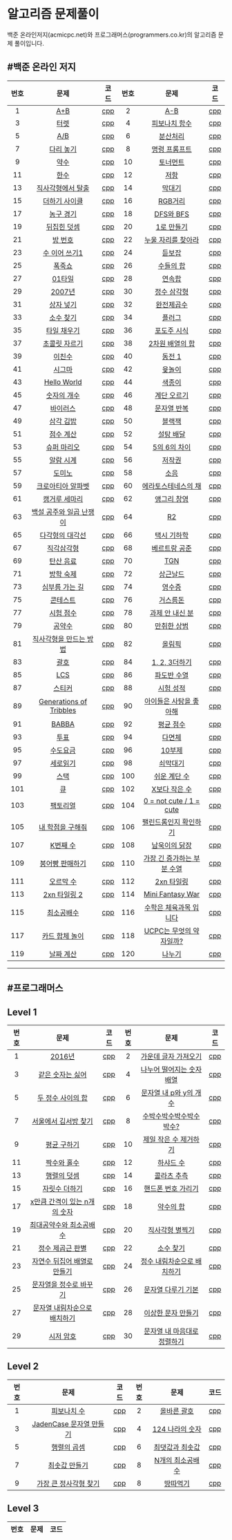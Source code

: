 ﻿

알고리즘 문제풀이
=================

백준 온라인저지(acmicpc.net)와 프로그래머스(programmers.co.kr)의 알고리즘 문제 풀이입니다.

#백준 온라인 저지
-----------------

| 번호 | 문제                                                            | 코드                         | 번호 | 문제                                                                | 코드                         |
|:----:|:---------------------------------------------------------------:|:----------------------------:|:----:|:-------------------------------------------------------------------:|:----------------------------:|
|  1   |           [A+B](https://www.acmicpc.net/problem/1000)           | [cpp](acmicpc.net/1000.cpp)  |  2   |             [A-B](https://www.acmicpc.net/problem/1001)             | [cpp](acmicpc.net/1001.cpp)  |
|  3   |          [터렛](https://www.acmicpc.net/problem/1002)           | [cpp](acmicpc.net/1002.cpp)  |  4   |        [피보나치 함수](https://www.acmicpc.net/problem/1003)        | [cpp](acmicpc.net/1003.cpp)  |
|  5   |           [A/B](https://www.acmicpc.net/problem/1008)           | [cpp](acmicpc.net/1008.cpp)  |  6   |          [분산처리](https://www.acmicpc.net/problem/1009)           | [cpp](acmicpc.net/1009.cpp)  |
|  7   |        [다리 놓기](https://www.acmicpc.net/problem/1010)        | [cpp](acmicpc.net/1010.cpp)  |  8   |        [명령 프롬프트](https://www.acmicpc.net/problem/1032)        | [cpp](acmicpc.net/1032.cpp)  |
|  9   |          [약수](https://www.acmicpc.net/problem/1037)           | [cpp](acmicpc.net/1037.cpp)  |  10  |          [토너먼트](https://www.acmicpc.net/problem/1057)           | [cpp](acmicpc.net/1057.cpp)  |
|  11  |          [한수](https://www.acmicpc.net/problem/1065)           | [cpp](acmicpc.net/1065.cpp)  |  12  |            [저항](https://www.acmicpc.net/problem/1076)             | [cpp](acmicpc.net/1076.cpp)  |
|  13  |    [직사각형에서 탈출](https://www.acmicpc.net/problem/1085)    | [cpp](acmicpc.net/1085.cpp)  |  14  |           [막대기](https://www.acmicpc.net/problem/1094)            | [cpp](acmicpc.net/1094.cpp)  |
|  15  |      [더하기 사이클](https://www.acmicpc.net/problem/1110)      | [cpp](acmicpc.net/1110.cpp)  |  16  |           [RGB거리](https://www.acmicpc.net/problem/1149)           | [cpp](acmicpc.net/1149.cpp)  |
|  17  |        [농구 경기](https://www.acmicpc.net/problem/1159)        | [cpp](acmicpc.net/1159.cpp)  |  18  |          [DFS와 BFS](https://www.acmicpc.net/problem/1260)          | [cpp](acmicpc.net/1260.cpp)  |
|  19  |       [뒤집힌 덧셈](https://www.acmicpc.net/problem/1357)       | [cpp](acmicpc.net/1357.cpp)  |  20  |         [1로 만들기](https://www.acmicpc.net/problem/1463)          | [cpp](acmicpc.net/1463.cpp)  |
|  21  |         [방 번호](https://www.acmicpc.net/problem/1475)         | [cpp](acmicpc.net/1475.cpp)  |  22  |     [누울 자리를 찾아라](https://www.acmicpc.net/problem/1652)      | [cpp](acmicpc.net/1652.cpp)  |
|  23  |      [수 이어 쓰기1](https://www.acmicpc.net/problem/1748)      | [cpp](acmicpc.net/1748.cpp)  |  24  |           [듣보잡](https://www.acmicpc.net/problem/1764)            | [cpp](acmicpc.net/1764.cpp)  |
|  25  |         [폭죽쇼](https://www.acmicpc.net/problem/1773)          | [cpp](acmicpc.net/1773.cpp)  |  26  |          [수들의 합](https://www.acmicpc.net/problem/1789)          | [cpp](acmicpc.net/1789.cpp)  |
|  27  |         [01타일](https://www.acmicpc.net/problem/1904)          | [cpp](acmicpc.net/1904.cpp)  |  28  |           [연속합](https://www.acmicpc.net/problem/1912)            | [cpp](acmicpc.net/1912.cpp)  |
|  29  |         [2007년](https://www.acmicpc.net/problem/1924)          | [cpp](acmicpc.net/1924.cpp)  |  30  |         [정수 삼각형](https://www.acmicpc.net/problem/1932)         | [cpp](acmicpc.net/1932.cpp)  |
|  31  |        [상자 넣기](https://www.acmicpc.net/problem/1965)        | [cpp](acmicpc.net/1965.cpp)  |  32  |         [완전제곱수](https://www.acmicpc.net/problem/1977)          | [cpp](acmicpc.net/1977.cpp)  |
|  33  |        [소수 찾기](https://www.acmicpc.net/problem/1978)        | [cpp](acmicpc.net/1978.cpp)  |  34  |           [플러그](https://www.acmicpc.net/problem/2010)            | [cpp](acmicpc.net/2010.cpp)  |
|  35  |       [타일 채우기](https://www.acmicpc.net/problem/2133)       | [cpp](acmicpc.net/2133.cpp)  |  36  |         [포도주 시식](https://www.acmicpc.net/problem/2156)         | [cpp](acmicpc.net/2156.cpp)  |
|  37  |      [초콜릿 자르기](https://www.acmicpc.net/problem/2163)      | [cpp](acmicpc.net/2163.cpp)  |  38  |       [2차원 배열의 합](https://www.acmicpc.net/problem/2167)       | [cpp](acmicpc.net/2167.cpp)  |
|  39  |         [이친수](https://www.acmicpc.net/problem/2193)          | [cpp](acmicpc.net/2193.cpp)  |  40  |           [동전 1](https://www.acmicpc.net/problem/2293)            | [cpp](acmicpc.net/2293.cpp)  |
|  41  |         [시그마](https://www.acmicpc.net/problem/2355)          | [cpp](acmicpc.net/2355.cpp)  |  42  |           [윷놀이](https://www.acmicpc.net/problem/2490)            | [cpp](acmicpc.net/2490.cpp)  |
|  43  |       [Hello World](https://www.acmicpc.net/problem/2557)       | [cpp](acmicpc.net/2557.cpp)  |  44  |           [색종이](https://www.acmicpc.net/problem/2563)            | [cpp](acmicpc.net/2563.cpp)  |
|  45  |       [숫자의 개수](https://www.acmicpc.net/problem/2577)       | [cpp](acmicpc.net/2577.cpp)  |  46  |         [계단 오르기](https://www.acmicpc.net/problem/2579)         | [cpp](acmicpc.net/2579.cpp)  |
|  47  |        [바이러스](https://www.acmicpc.net/problem/2606)         | [cpp](acmicpc.net/2606.cpp)  |  48  |         [문자열 반복](https://www.acmicpc.net/problem/2675)         | [cpp](acmicpc.net/2675.cpp)  |
|  49  |        [삼각 김밥](https://www.acmicpc.net/problem/2783)        | [cpp](acmicpc.net/2783.cpp)  |  50  |           [블랙잭](https://www.acmicpc.net/problem/2798)            | [cpp](acmicpc.net/2798.cpp)  |
|  51  |        [점수 계산](https://www.acmicpc.net/problem/2822)        | [cpp](acmicpc.net/2822.cpp)  |  52  |          [설탕 배달](https://www.acmicpc.net/problem/2839)          | [cpp](acmicpc.net/2839.cpp)  |
|  53  |       [슈퍼 마리오](https://www.acmicpc.net/problem/2851)       | [cpp](acmicpc.net/2851.cpp)  |  54  |        [5의 6의 차이](https://www.acmicpc.net/problem/2864)         | [cpp](acmicpc.net/2864.cpp)  |
|  55  |        [알람 시계](https://www.acmicpc.net/problem/2884)        | [cpp](acmicpc.net/2884.cpp)  |  56  |           [저작권](https://www.acmicpc.net/problem/2914)            | [cpp](acmicpc.net/2914.cpp)  |
|  57  |         [도미노](https://www.acmicpc.net/problem/2921)          | [cpp](acmicpc.net/2912.cpp)  |  58  |            [소음](https://www.acmicpc.net/problem/2935)             | [cpp](acmicpc.net/2935.cpp)  |
|  59  |    [크로아티아 알파벳](https://www.acmicpc.net/problem/2941)    | [cpp](acmicpc.net/2941.cpp)  |  60  |     [에라토스테네스의 채](https://www.acmicpc.net/problem/2960)     | [cpp](acmicpc.net/2960.cpp)  |
|  61  |      [캥거루 세마리](https://www.acmicpc.net/problem/2965)      | [cpp](acmicpc.net/2965.cpp)  |  62  |         [앵그리 창영](https://www.acmicpc.net/problem/3034)         | [cpp](acmicpc.net/3034.cpp)  |
|  63  | [백설 공주와 일곱 난쟁이](https://www.acmicpc.net/problem/3040) | [cpp](acmicpc.net/3040.cpp)  |  64  |             [R2](https://www.acmicpc.net/problem/3046)              | [cpp](acmicpc.net/3046.cpp)  |
|  65  |     [다각형의 대각선](https://www.acmicpc.net/problem/3049)     | [cpp](acmicpc.net/3049.cpp)  |  66  |         [택시 기하학](https://www.acmicpc.net/problem/3053)         | [cpp](acmicpc.net/3053.cpp)  |
|  67  |       [직각삼각형](https://www.acmicpc.net/problem/4153)        | [cpp](acmicpc.net/4153.cpp)  |  68  |        [베르트랑 공준](https://www.acmicpc.net/problem/4948)        | [cpp](acmicpc.net/4948.cpp)  |
|  69  |        [탄산 음료](https://www.acmicpc.net/problem/5032)        | [cpp](acmicpc.net/5032.cpp)  |  70  |             [TGN](https://www.acmicpc.net/problem/5063)             | [cpp](acmicpc.net/5063.cpp)  |
|  71  |        [방학 숙제](https://www.acmicpc.net/problem/5532)        | [cpp](acmicpc.net/5532.cpp)  |  72  |          [상근날드](https://www.acmicpc.net/problem/5543)           | [cpp](acmicpc.net/5543.cpp)  |
|  73  |     [심부름 가는 길](https://www.acmicpc.net/problem/5554)      | [cpp](acmicpc.net/5554.cpp)  |  74  |           [영수증](https://www.acmicpc.net/problem/5565)            | [cpp](acmicpc.net/5565.cpp)  |
|  75  |        [콘테스트](https://www.acmicpc.net/problem/5576)         | [cpp](acmicpc.net/5576.cpp)  |  76  |          [거스름돈](https://www.acmicpc.net/problem/5585)           | [cpp](acmicpc.net/5585.cpp)  |
|  77  |        [시험 점수](https://www.acmicpc.net/problem/5596)        | [cpp](acmicpc.net/5596.cpp)  |  78  |       [과제 안 내신 분](https://www.acmicpc.net/problem/5597)       | [cpp](acmicpc.net/5597.cpp)  |
|  79  |         [공약수](https://www.acmicpc.net/problem/5618)          | [cpp](acmicpc.net/5618.cpp)  |  80  |         [만취한 상범](https://www.acmicpc.net/problem/6359)         | [cpp](acmicpc.net/6359.cpp)  |
|  81  | [직사각형을 만드는 방법](https://www.acmicpc.net/problem/8320)  | [cpp](acmicpc.net/8320.cpp)  |  82  |           [올림픽](https://www.acmicpc.net/problem/8979)            | [cpp](acmicpc.net/8979.cpp)  |
|  83  |          [괄호](https://www.acmicpc.net/problem/9012)           | [cpp](acmicpc.net/9012.cpp)  |  84  |        [1, 2, 3더하기](https://www.acmicpc.net/problem/9095)        | [cpp](acmicpc.net/9095.cpp)  |
|  85  |           [LCS](https://www.acmicpc.net/problem/9251)           | [cpp](acmicpc.net/9251.cpp)  |  86  |         [파도반 수열](https://www.acmicpc.net/problem/9461)         | [cpp](acmicpc.net/9461.cpp)  |
|  87  |         [스티커](https://www.acmicpc.net/problem/9465)          | [cpp](acmicpc.net/9465.cpp)  |  88  |          [시험 성적](https://www.acmicpc.net/problem/9498)          | [cpp](acmicpc.net/9498.cpp)  |
|  89  | [Generations of Tribbles](https://www.acmicpc.net/problem/9507) | [cpp](acmicpc.net/9507.cpp)  |  90  |   [아이들은 사탕을 좋아해](https://www.acmicpc.net/problem/9550)    | [cpp](acmicpc.net/9550.cpp)  |
|  91  |          [BABBA](https://www.acmicpc.net/problem/9625)          | [cpp](acmicpc.net/9625.cpp)  |  92  |         [평균 점수](https://www.acmicpc.net/problem/10039)          | [cpp](acmicpc.net/10039.cpp) |
|  93  |          [투표](https://www.acmicpc.net/problem/10040)          | [cpp](acmicpc.net/10040.cpp) |  94  |           [다면체](https://www.acmicpc.net/problem/10569)           | [cpp](acmicpc.net/10569.cpp) |
|  95  |        [수도요금](https://www.acmicpc.net/problem/10707)        | [cpp](acmicpc.net/10707.cpp) |  96  |           [10부제](https://www.acmicpc.net/problem/10797)           | [cpp](acmicpc.net/10797.cpp) |
|  97  |        [세로읽기](https://www.acmicpc.net/problem/10798)        | [cpp](acmicpc.net/10798.cpp) |  98  |          [쇠막대기](https://www.acmicpc.net/problem/10799)          | [cpp](acmicpc.net/10799.cpp) |
|  99  |          [스택](https://www.acmicpc.net/problem/10828)          | [cpp](acmicpc.net/10828.cpp) | 100  |        [쉬운 계단 수](https://www.acmicpc.net/problem/10844)        | [cpp](acmicpc.net/10844.cpp) |
| 101  |           [큐](https://www.acmicpc.net/problem/10845)           | [cpp](acmicpc.net/10845.cpp) | 102  |       [X보다 작은 수](https://www.acmicpc.net/problem/10871)        | [cpp](acmicpc.net/10871.cpp) |
| 103  |        [팩토리얼](https://www.acmicpc.net/problem/10872)        | [cpp](acmicpc.net/10872.cpp) | 104  |  [0 = not cute / 1 = cute](https://www.acmicpc.net/problem/10886)   | [cpp](acmicpc.net/10886.cpp) |
| 105  |    [내 학점을 구해줘](https://www.acmicpc.net/problem/10984)    | [cpp](acmicpc.net/10984.cpp) | 106  |   [팰린드롬인지 확인하기](https://www.acmicpc.net/problem/10988)    | [cpp](acmicpc.net/10988.cpp) |
| 107  |        [K번째 수](https://www.acmicpc.net/problem/11004)        | [cpp](acmicpc.net/11004.cpp) | 108  |       [남욱이의 닭장](https://www.acmicpc.net/problem/11006)        | [cpp](acmicpc.net/11006.cpp) |
| 109  |    [붕어빵 판매하기](https://www.acmicpc.net/problem/11052)     | [cpp](acmicpc.net/11052.cpp) | 110  | [가장 긴 증가하는 부분 수열](https://www.acmicpc.net/problem/11053) | [cpp](acmicpc.net/11053.cpp) |
| 111  |       [오르막 수](https://www.acmicpc.net/problem/11057)        | [cpp](acmicpc.net/11057.cpp) | 112  |         [2xn 타일링](https://www.acmicpc.net/problem/11726)         | [cpp](acmicpc.net/11726.cpp) |
| 113  |      [2xn 타일링 2](https://www.acmicpc.net/problem/11727)      | [cpp](acmicpc.net/11727.cpp) | 114  |      [Mini Fantasy War](https://www.acmicpc.net/problem/12790)      | [cpp](acmicpc.net/12790.cpp) |
| 115  |       [최소공배수](https://www.acmicpc.net/problem/13241)       | [cpp](acmicpc.net/13241.cpp) | 116  |   [수학은 체육과목 입니다](https://www.acmicpc.net/problem/15894)   | [cpp](acmicpc.net/15894.cpp) |
| 117  |     [카드 합체 놀이](https://www.acmicpc.net/problem/15903)     | [cpp](acmicpc.net/15903.cpp) | 118  |  [UCPC는 무엇의 약자일까?](https://www.acmicpc.net/problem/15904)   | [cpp](acmicpc.net/15904.cpp) |
| 119  |        [날짜 계산](https://www.acmicpc.net/problem/1476)        | [cpp](acmicpc.net/1476.cpp)  | 120  |           [나누기](https://www.acmicpc.net/problem/1075)            | [cpp](acmicpc.net/1075.cpp)  |

---

#프로그래머스
-------------

Level 1
-------

| 번호 | 문제                                                                                        | 코드                        | 번호 | 문제                                                                                       | 코드                        |
|:----:|:-------------------------------------------------------------------------------------------:|:---------------------------:|:----:|:------------------------------------------------------------------------------------------:|:---------------------------:|
|  1   |            [2016년](https://www.welcomekakao.com/learn/courses/30/lessons/12901)            | [cpp](programmers/1-1.cpp)  |  2   |    [가운데 글자 가져오기](https://www.welcomekakao.com/learn/courses/30/lessons/12903)     | [cpp](programmers/1-2.cpp)  |
|  3   |       [같은 숫자는 싫어](https://www.welcomekakao.com/learn/courses/30/lessons/12906)       | [cpp](programmers/1-3.cpp)  |  4   |  [나누어 떨어지는 숫자 배열](https://www.welcomekakao.com/learn/courses/30/lessons/12910)  | [cpp](programmers/1-4.cpp)  |
|  5   |      [두 정수 사이의 합](https://www.welcomekakao.com/learn/courses/30/lessons/12912)       | [cpp](programmers/1-5.cpp)  |  6   |   [문자열 내 p와 y의 개수](https://www.welcomekakao.com/learn/courses/30/lessons/12916)    | [cpp](programmers/1-6.cpp)  |
|  7   |     [서울에서 김서방 찾기](https://www.welcomekakao.com/learn/courses/30/lessons/12919)     | [cpp](programmers/1-7.cpp)  |  8   |   [수박수박수박수박수박수?](https://www.welcomekakao.com/learn/courses/30/lessons/12922)   | [cpp](programmers/1-8.cpp)  |
|  9   |         [평균 구하기](https://www.welcomekakao.com/learn/courses/30/lessons/12944)          | [cpp](programmers/1-9.cpp)  |  10  |    [제일 작은 수 제거하기](https://www.welcomekakao.com/learn/courses/30/lessons/12935)    | [cpp](programmers/1-10.cpp) |
|  11  |         [짝수와 홀수](https://www.welcomekakao.com/learn/courses/30/lessons/12937)          | [cpp](programmers/1-11.cpp) |  12  |          [하샤드 수](https://www.welcomekakao.com/learn/courses/30/lessons/12947)          | [cpp](programmers/1-12.cpp) |
|  13  |         [행렬의 덧셈](https://www.welcomekakao.com/learn/courses/30/lessons/12950)          | [cpp](programmers/1-13.cpp) |  14  |         [콜라츠 추측](https://www.welcomekakao.com/learn/courses/30/lessons/12943)         | [cpp](programmers/1-14.cpp) |
|  15  |        [자릿수 더하기](https://www.welcomekakao.com/learn/courses/30/lessons/12931)         | [cpp](programmers/1-15.cpp) |  16  |     [핸드폰 번호 가리기](https://www.welcomekakao.com/learn/courses/30/lessons/12948)      | [cpp](programmers/1-16.cpp) |
|  17  | [x만큼 간격이 있는 n개의 숫자](https://www.welcomekakao.com/learn/courses/30/lessons/12954) | [cpp](programmers/1-17.cpp) |  18  |          [약수의 합](https://www.welcomekakao.com/learn/courses/30/lessons/12928)          | [cpp](programmers/1-18.cpp) |
|  19  |   [최대공약수와 최소공배수](https://www.welcomekakao.com/learn/courses/30/lessons/12940)    | [cpp](programmers/1-19.cpp) |  20  |       [직사각형 별찍기](https://www.welcomekakao.com/learn/courses/30/lessons/12969)       | [cpp](programmers/1-20.cpp) |
|  21  |       [정수 제곱근 판별](https://www.welcomekakao.com/learn/courses/30/lessons/12934)       | [cpp](programmers/1-21.cpp) |  22  |          [소수 찾기](https://www.welcomekakao.com/learn/courses/30/lessons/12921)          | [cpp](programmers/1-22.cpp) |
|  23  | [자연수 뒤집어 배열로 만들기](https://www.welcomekakao.com/learn/courses/30/lessons/12932)  | [cpp](programmers/1-23.cpp) |  24  | [정수 내림차순으로 배치하기](https://www.welcomekakao.com/learn/courses/30/lessons/12933)  | [cpp](programmers/1-24.cpp) |
|  25  |    [문자열을 정수로 바꾸기](https://www.welcomekakao.com/learn/courses/30/lessons/12925)    | [cpp](programmers/1-25.cpp) |  26  |     [문자열 다루기 기본](https://www.welcomekakao.com/learn/courses/30/lessons/12918)      | [cpp](programmers/1-26.cpp) |
|  27  | [문자열 내림차순으로 배치하기](https://www.welcomekakao.com/learn/courses/30/lessons/12917) | [cpp](programmers/1-27.cpp) |  28  |     [이상한 문자 만들기](https://www.welcomekakao.com/learn/courses/30/lessons/12930)      | [cpp](programmers/1-28.cpp) |
|  29  |          [시저 암호](https://www.welcomekakao.com/learn/courses/30/lessons/12926)           | [cpp](programmers/1-29.cpp) |  30  | [문자열 내 마음대로 정렬하기](https://www.welcomekakao.com/learn/courses/30/lessons/12915) | [cpp](programmers/1-30.cpp) |

Level 2
-------

| 번호 | 문제                                                                                | 코드                       | 번호 | 문제                                                                         | 코드                        |
|:----:|:-----------------------------------------------------------------------------------:|:--------------------------:|:----:|:----------------------------------------------------------------------------:|:---------------------------:|
|  1   |       [피보나치 수](https://programmers.co.kr/learn/courses/30/lessons/12945)       | [cpp](programmers/2-1.cpp) |  2   |   [올바른 괄호](https://programmers.co.kr/learn/courses/30/lessons/12909)    | [cpp](programmers/2-2.cpp)  |
|  3   | [JadenCase 문자열 만들기](https://programmers.co.kr/learn/courses/30/lessons/12951) | [cpp](programmers/2-3.cpp) |  4   | [124 나라의 숫자](https://programmers.co.kr/learn/courses/30/lessons/12899)  | [cpp](programmers/2-4.cpp)  |
|  5   |       [행렬의 곱셈](https://programmers.co.kr/learn/courses/30/lessons/12949)       | [cpp](programmers/2-5.cpp) |  6   | [최댓값과 최솟값](https://programmers.co.kr/learn/courses/30/lessons/12939)  | [cpp](programmers/2-6.cpp)  |
|  7   |      [최솟값 만들기](https://programmers.co.kr/learn/courses/30/lessons/12941)      | [cpp](programmers/2-7.cpp) |  8   | [N개의 최소공배수](https://programmers.co.kr/learn/courses/30/lessons/12953) | [cpp](programmers/2-8.cpp)  |
|  9   |  [가장 큰 정사각형 찾기](https://programmers.co.kr/learn/courses/30/lessons/12905)  | [cpp](programmers/2-9.cpp) |  8   |     [땅따먹기](https://programmers.co.kr/learn/courses/30/lessons/12913)     | [cpp](programmers/2-10.cpp) |

Level 3
-------

| 번호 | 문제 | 코드 |
|:----:|:----:|:----:|
